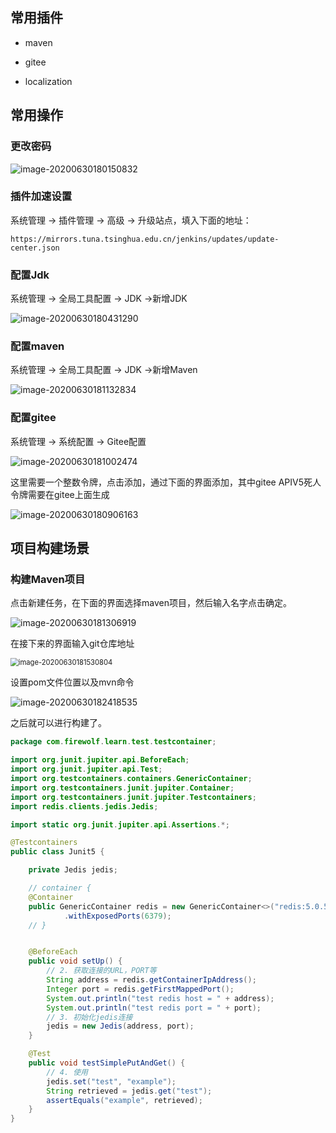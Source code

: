## 常用插件

- maven 

- gitee

- localization



## 常用操作



### 更改密码

![image-20200630180150832](https://gitee.com/firewolf/allinone/raw/master/images/image-20200630180150832.png)

### 插件加速设置

系统管理  -> 插件管理 -> 高级 ->  升级站点，填入下面的地址：

```
https://mirrors.tuna.tsinghua.edu.cn/jenkins/updates/update-center.json
```



### 配置Jdk

系统管理 -> 全局工具配置 -> JDK ->新增JDK

![image-20200630180431290](https://gitee.com/firewolf/allinone/raw/master/images/image-20200630180431290.png)



### 配置maven

系统管理 -> 全局工具配置 -> JDK ->新增Maven

![image-20200630181132834](https://gitee.com/firewolf/allinone/raw/master/images/image-20200630181132834.png)



### 配置gitee

系统管理 -> 系统配置 -> Gitee配置

![image-20200630181002474](https://gitee.com/firewolf/allinone/raw/master/images/image-20200630181002474.png)

这里需要一个整数令牌，点击添加，通过下面的界面添加，其中gitee APIV5死人令牌需要在gitee上面生成

![image-20200630180906163](C:/Users/liuxing/AppData/Roaming/Typora/typora-user-images/image-20200630180906163.png)





## 项目构建场景

### 构建Maven项目

点击新建任务，在下面的界面选择maven项目，然后输入名字点击确定。

![image-20200630181306919](https://gitee.com/firewolf/allinone/raw/master/images/image-20200630181306919.png)

在接下来的界面输入git仓库地址

<img src="https://gitee.com/firewolf/allinone/raw/master/images/image-20200630181530804.png" alt="image-20200630181530804" style="zoom:80%;" />

设置pom文件位置以及mvn命令

![image-20200630182418535](https://gitee.com/firewolf/allinone/raw/master/images/image-20200630182418535.png)

之后就可以进行构建了。





```java
package com.firewolf.learn.test.testcontainer;

import org.junit.jupiter.api.BeforeEach;
import org.junit.jupiter.api.Test;
import org.testcontainers.containers.GenericContainer;
import org.testcontainers.junit.jupiter.Container;
import org.testcontainers.junit.jupiter.Testcontainers;
import redis.clients.jedis.Jedis;

import static org.junit.jupiter.api.Assertions.*;

@Testcontainers
public class Junit5 {

    private Jedis jedis;

    // container {
    @Container
    public GenericContainer redis = new GenericContainer<>("redis:5.0.5")
            .withExposedPorts(6379);
    // }


    @BeforeEach
    public void setUp() {
        // 2. 获取连接的URL，PORT等
        String address = redis.getContainerIpAddress();
        Integer port = redis.getFirstMappedPort();
        System.out.println("test redis host = " + address);
        System.out.println("test redis port = " + port);
        // 3. 初始化jedis连接
        jedis = new Jedis(address, port);
    }

    @Test
    public void testSimplePutAndGet() {
        // 4. 使用
        jedis.set("test", "example");
        String retrieved = jedis.get("test");
        assertEquals("example", retrieved);
    }
}
```

